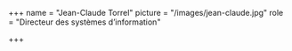 +++
name = "Jean-Claude Torrel"
picture = "/images/jean-claude.jpg"
role = "Directeur des systèmes d’information"

+++
